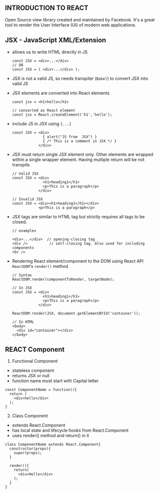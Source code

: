 ## INTRODUCTION TO REACT

Open Source view library created and maintained by Facebook. It's a great tool to render the User Interface (UI) of modern web applications.

## JSX - JavaScript XML/Extension

- allows us to write HTML directly in JS

  ```
  const JSX = <div>...</div>
  // OR
  const JSX = ( <div>...</div> );
  ```

- JSX is not a valid JS, so needs transpiler (`Babel`) to convert JSX into valid JS
- JSX elements are converted into React elements

  ```
  const jsx = <h1>hello</h1>

  // converted as React element
  const jsx = React.createElement('h1','hello');
  ```

- include JS in JSX using `{...}`

  ```
  const JSX = <div>
                { alert("JS from  JSX") }
                { /* This is a comment in JSX */ }
              </div>
  ```

- JSX must return single JSX element only. Other elements are wrapped within a single wrapper element. Having multiple return will be not transpile.

  ```
  // Valid JSX
  const JSX = <div>
                <h1>heading1</h1>
                <p>This is a paragraph</p>
              </div>

  // Invalid JSX
  const JSX = <div><h1>heading1</h1></div>
              <p>This is a paragraph</p>
  ```

- JSX tags are similar to HTML tag but strictly requires all tags to be closed.

  ```
  // examples

  <div>...</div>  // opening-closing tag
  <div />          // self-closing tag. Also used for including components
  <br />
  ```

- Rendering React element/component to the DOM using React API `ReactDOM`'s `render()` method

  ```
  // Syntax
  ReactDOM.render(componentToRender, targetNode);

  // In JSX
  const JSX = <div>
                <h1>heading1</h1>
                <p>This is a paragraph</p>
              </div>

  ReactDOM.render(JSX, document.getElementBYId('container'));

  // In HTML
  <body>
    <div id="container"></div>
  </body>
  ```

## REACT Component

1. Functional Component

- stateless component
- returns JSX or null
- function name must start with Capital letter

```
const ComponentName = function(){
  return (
    <div>hello</div>
  );
}
```

2. Class Component

- extends React.Component
- has local state and lifecycle hooks from React.Component
- uses render() method and return() in it

```
class ComponentName extends React.Component{
  constructor(props){
    super(props);
  }

  render(){
    return(
      <div>Hello</div>
    );
  }
}
```
